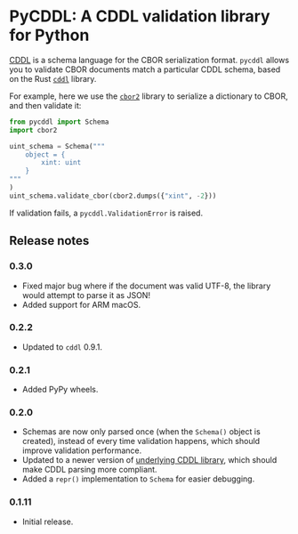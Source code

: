 # PyCDDL: A CDDL validation library for Python

[CDDL](https://www.rfc-editor.org/rfc/rfc8610.html) is a schema language for the CBOR serialization format.
`pycddl` allows you to validate CBOR documents match a particular CDDL schema, based on the Rust [`cddl`](https://github.com/anweiss/cddl) library.

For example, here we use the [`cbor2`](https://pypi.org/project/cbor2/) library to serialize a dictionary to CBOR, and then validate it:

```python
from pycddl import Schema
import cbor2

uint_schema = Schema("""
    object = {
        xint: uint
    }
"""
)
uint_schema.validate_cbor(cbor2.dumps({"xint", -2}))
```

If validation fails, a `pycddl.ValidationError` is raised.

## Release notes

### 0.3.0

* Fixed major bug where if the document was valid UTF-8, the library would attempt to parse it as JSON!
* Added support for ARM macOS.

### 0.2.2

* Updated to `cddl` 0.9.1.

### 0.2.1

* Added PyPy wheels.

### 0.2.0

* Schemas are now only parsed once (when the `Schema()` object is created), instead of every time validation happens, which should improve validation performance.
* Updated to a newer version of [underlying CDDL library](https://github.com/anweiss/cddl), which should make CDDL parsing more compliant.
* Added a `repr()` implementation to `Schema` for easier debugging.

### 0.1.11

* Initial release.
